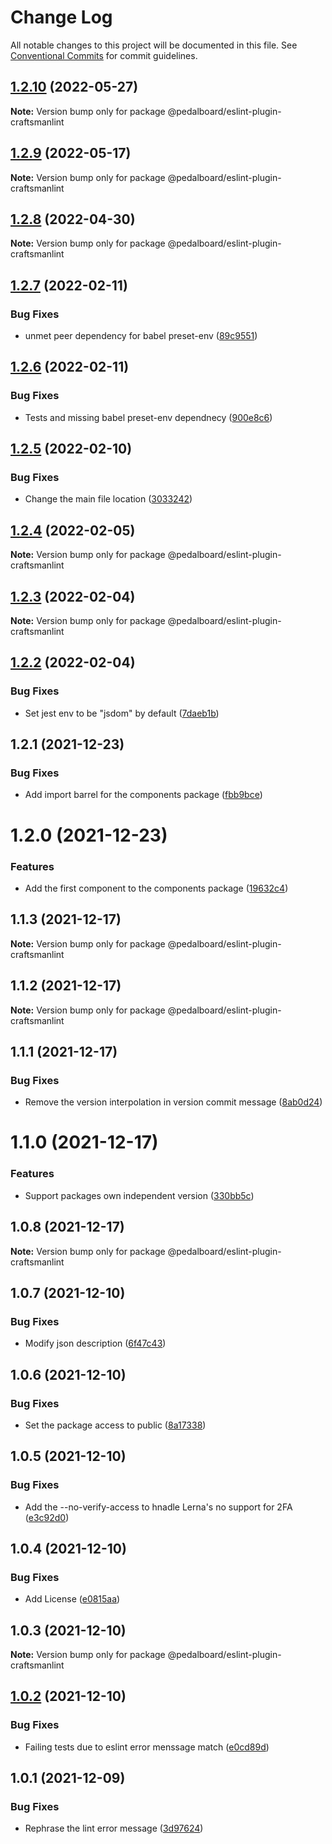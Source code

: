 # Change Log

All notable changes to this project will be documented in this file.
See [Conventional Commits](https://conventionalcommits.org) for commit guidelines.

## [1.2.10](https://github.com/mbarzeev/pedalboard/compare/@pedalboard/eslint-plugin-craftsmanlint@1.2.9...@pedalboard/eslint-plugin-craftsmanlint@1.2.10) (2022-05-27)

**Note:** Version bump only for package @pedalboard/eslint-plugin-craftsmanlint





## [1.2.9](https://github.com/mbarzeev/pedalboard/compare/@pedalboard/eslint-plugin-craftsmanlint@1.2.8...@pedalboard/eslint-plugin-craftsmanlint@1.2.9) (2022-05-17)

**Note:** Version bump only for package @pedalboard/eslint-plugin-craftsmanlint





## [1.2.8](https://github.com/mbarzeev/pedalboard/compare/@pedalboard/eslint-plugin-craftsmanlint@1.2.7...@pedalboard/eslint-plugin-craftsmanlint@1.2.8) (2022-04-30)

**Note:** Version bump only for package @pedalboard/eslint-plugin-craftsmanlint





## [1.2.7](https://github.com/mbarzeev/pedalboard/compare/@pedalboard/eslint-plugin-craftsmanlint@1.2.6...@pedalboard/eslint-plugin-craftsmanlint@1.2.7) (2022-02-11)


### Bug Fixes

* unmet peer dependency for babel preset-env ([89c9551](https://github.com/mbarzeev/pedalboard/commit/89c9551c9e9be98da8fa8eb99fc499b1f508570d))





## [1.2.6](https://github.com/mbarzeev/pedalboard/compare/@pedalboard/eslint-plugin-craftsmanlint@1.2.5...@pedalboard/eslint-plugin-craftsmanlint@1.2.6) (2022-02-11)


### Bug Fixes

* Tests and missing babel preset-env dependnecy ([900e8c6](https://github.com/mbarzeev/pedalboard/commit/900e8c635499b1bb86e4ef0f5ef0af95f8db9a04))





## [1.2.5](https://github.com/mbarzeev/pedalboard/compare/@pedalboard/eslint-plugin-craftsmanlint@1.2.4...@pedalboard/eslint-plugin-craftsmanlint@1.2.5) (2022-02-10)


### Bug Fixes

* Change the main file location ([3033242](https://github.com/mbarzeev/pedalboard/commit/30332420290b5d0abc61014380a1d29025bd02bd))





## [1.2.4](https://github.com/mbarzeev/pedalboard/compare/@pedalboard/eslint-plugin-craftsmanlint@1.2.3...@pedalboard/eslint-plugin-craftsmanlint@1.2.4) (2022-02-05)

**Note:** Version bump only for package @pedalboard/eslint-plugin-craftsmanlint





## [1.2.3](https://github.com/mbarzeev/pedalboard/compare/@pedalboard/eslint-plugin-craftsmanlint@1.2.2...@pedalboard/eslint-plugin-craftsmanlint@1.2.3) (2022-02-04)

**Note:** Version bump only for package @pedalboard/eslint-plugin-craftsmanlint





## [1.2.2](https://github.com/mbarzeev/pedalboard/compare/@pedalboard/eslint-plugin-craftsmanlint@1.2.1...@pedalboard/eslint-plugin-craftsmanlint@1.2.2) (2022-02-04)


### Bug Fixes

* Set jest env to be "jsdom" by default ([7daeb1b](https://github.com/mbarzeev/pedalboard/commit/7daeb1bd4b6a0056048f1d182315690289381179))





## 1.2.1 (2021-12-23)


### Bug Fixes

* Add import barrel for the components package ([fbb9bce](https://github.com/mbarzeev/pedalboard/commit/fbb9bce801dfe5936ed1050ae911d3d1ee7e71b2))





# 1.2.0 (2021-12-23)


### Features

* Add the first component to the components package ([19632c4](https://github.com/mbarzeev/pedalboard/commit/19632c411cd1f40d92ed40abfa69722c63c1f099))





## 1.1.3 (2021-12-17)

**Note:** Version bump only for package @pedalboard/eslint-plugin-craftsmanlint





## 1.1.2 (2021-12-17)

**Note:** Version bump only for package @pedalboard/eslint-plugin-craftsmanlint





## 1.1.1 (2021-12-17)


### Bug Fixes

* Remove the version interpolation in version commit message ([8ab0d24](https://github.com/mbarzeev/pedalboard/commit/8ab0d245d9629596c4620ad1a924b92d3558fa07))





# 1.1.0 (2021-12-17)


### Features

* Support packages own independent version ([330bb5c](https://github.com/mbarzeev/pedalboard/commit/330bb5c40329a30cbcea98e9ce7c949de3f9420b))





## 1.0.8 (2021-12-17)

**Note:** Version bump only for package @pedalboard/eslint-plugin-craftsmanlint





## 1.0.7 (2021-12-10)


### Bug Fixes

* Modify json description ([6f47c43](https://github.com/mbarzeev/pedalboard/commit/6f47c43eb42df91ea9c752c47d1b851a1d8c6ef2))





## 1.0.6 (2021-12-10)


### Bug Fixes

* Set the package access to public ([8a17338](https://github.com/mbarzeev/pedalboard/commit/8a173383af5679d52876d4cd304ae17a6123ba14))





## 1.0.5 (2021-12-10)


### Bug Fixes

* Add the --no-verify-access to hnadle Lerna's no support for 2FA ([e3c92d0](https://github.com/mbarzeev/pedalboard/commit/e3c92d059efac1043c9ebcf29779821898ccb4f5))





## 1.0.4 (2021-12-10)


### Bug Fixes

* Add License ([e0815aa](https://github.com/mbarzeev/pedalboard/commit/e0815aa8fe89cc1e03ff85fe5689a58794c11eec))





## 1.0.3 (2021-12-10)

**Note:** Version bump only for package @pedalboard/eslint-plugin-craftsmanlint





## [1.0.2](https://github.com/mbarzeev/pedalboard/compare/v1.0.1...v1.0.2) (2021-12-10)


### Bug Fixes

* Failing tests due to eslint error menssage match ([e0cd89d](https://github.com/mbarzeev/pedalboard/commit/e0cd89d8aca7374b7378c3c1e8755d1009ea1332))





## 1.0.1 (2021-12-09)


### Bug Fixes

* Rephrase the lint error message ([3d97624](https://github.com/mbarzeev/pedalboard/commit/3d97624d2129e0af6545ce4262948aa41aea0cbe))
